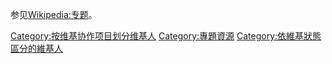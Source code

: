 参见[Wikipedia:专题](https://zh.wikipedia.org/wiki/Wikipedia:专题 "wikilink")。

[Category:按维基协作项目划分维基人](https://zh.wikipedia.org/wiki/Category:按维基协作项目划分维基人 "wikilink")
[Category:專題資源](https://zh.wikipedia.org/wiki/Category:專題資源 "wikilink")
[Category:依維基狀態區分的維基人](https://zh.wikipedia.org/wiki/Category:依維基狀態區分的維基人 "wikilink")